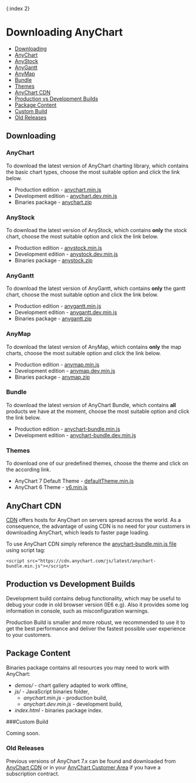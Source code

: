 {:index 2}
# Downloading AnyChart

* [Downloading](#downloading)
 * [AnyChart](#anychart)
 * [AnyStock](#anystock)
 * [AnyGantt](#anygantt)
 * [AnyMap](#anymap)
 * [Bundle](#bundle)
 * [Themes](#themes)
* [AnyChart CDN](#anychart_cdn)
* [Production vs Development Builds](#production_vs_development_builds)
* [Package Content](#package_content)
* [Custom Build](#custom_build)
* [Old Releases](#old_releases)

## Downloading

### AnyChart

To download the latest version of AnyChart charting library, which contains the basic chart types, choose the most suitable option and click the link below.
* Production edition - [anychart.min.js](https://static.anychart.com/cdn/js/latest/anychart.min.js?download)
* Development edition - [anychart.dev.min.js](https://static.anychart.com/cdn/js/latest/anychart.dev.min.js?download)
* Binaries package - [anychart.zip](https://static.anychart.com/cdn/binaries-package/latest/anychart.zip?download)  

### AnyStock

To download the latest version of AnyStock, which contains **only** the stock chart, choose the most suitable option and click the link below.
* Production edition - [anystock.min.js](https://static.anychart.com/cdn/js/latest/anystock.min.js?download)
* Development edition - [anystock.dev.min.js](https://static.anychart.com/cdn/js/latest/anystock.dev.min.js?download)
* Binaries package - [anystock.zip](https://static.anychart.com/cdn/binaries-package/latest/anystock.zip?download)  

### AnyGantt

To download the latest version of AnyGantt, which contains **only** the gantt chart, choose the most suitable option and click the link below.
* Production edition - [anygantt.min.js](https://static.anychart.com/cdn/js/latest/anygantt.min.js?download)
* Development edition - [anygantt.dev.min.js](https://static.anychart.com/cdn/js/latest/anygantt.dev.min.js?download)
* Binaries package - [anygantt.zip](https://static.anychart.com/cdn/binaries-package/latest/anygantt.zip?download)  

### AnyMap

To download the latest version of AnyMap, which contains **only** the map charts, choose the most suitable option and click the link below.
* Production edition - [anymap.min.js](https://static.anychart.com/cdn/js/latest/anymap.min.js?download)
* Development edition - [anymap.dev.min.js](https://static.anychart.com/cdn/js/latest/anymap.dev.min.js?download)
* Binaries package - [anymap.zip](https://static.anychart.com/cdn/binaries-package/latest/anymap.zip?download)

### Bundle

To download the latest version of AnyChart Bundle, which contains **all** products we have at the moment, choose the most suitable option and click the link below.
* Production edition - [anychart-bundle.min.js](https://static.anychart.com/cdn/js/latest/anychart-bundle.min.js?download)
* Development edition - [anychart-bundle.dev.min.js](https://static.anychart.com/cdn/js/latest/anychart-bundle.dev.min.js?download)

### Themes
To download one of our predefined themes, choose the theme and click on the according link.
* AnyChart 7 Default Theme - [defaultTheme.min.js](//cdn.anychart.com/themes/latest/defaultTheme.min.js)
* AnyChart 6 Theme - [v6.min.js](//cdn.anychart.com/themes/latest/v6.min.js)

## AnyChart CDN
<a href="//en.wikipedia.org/wiki/Content\_delivery\_network" target="_blank">CDN</a> offers hosts for AnyChart on servers spread across the world. As a consequence, the advantage of using CDN is no need for your customers in downloading AnyChart, which leads to faster page loading.
  
To use AnyChart CDN simply reference the [anychart-bundle.min.js file](//cdn.anychart.com/js/latest/anychart-bundle.min.js) using script tag:
```
<script src="https://cdn.anychart.com/js/latest/anychart-bundle.min.js"></script>
```

## Production vs Development Builds

Development build contains debug functionality, which may be useful to debug your code in old browser version (IE6 e.g). Also it provides some log information in console, such as misconfiguration warnings. 

Production Build is smaller and more robust, we recommended to use it to get the best performance and deliver the fastest possible user experience to your customers.

## Package Content
Binaries package contains all resources you may need to work with AnyChart:  
* _demos/_ - chart gallery adapted to work offline,
* _js/_ - JavaScript binaries folder,
  * _anychart.min.js_ - production build,
  * _anychart.dev.min.js_ - development build,
* _index.html_ - binaries package index.
  
###Custom Build

Coming soon.

### Old Releases

Previous versions of AnyChart 7.x can be found and downloaded from <a href="https://cdn.anychart.com/" target="_blank">AnyChart CDN</a> or in your [AnyChart Customer Area](//anychart.com/customer_area/) if you have a subscription contract.
